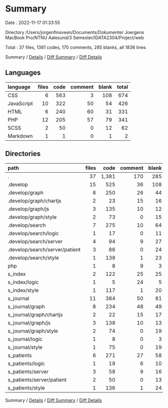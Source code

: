 # Summary

Date : 2022-11-17 01:33:55

Directory /Users/jorgenfinsveen/Documents/Dokumenter  Joergens MacBook Pro/NTNU Aalesund/3 Semester/IDATA2304/Project/web

Total : 37 files,  1381 codes, 170 comments, 285 blanks, all 1836 lines

Summary / [Details](details.md) / [Diff Summary](diff.md) / [Diff Details](diff-details.md)

## Languages
| language | files | code | comment | blank | total |
| :--- | ---: | ---: | ---: | ---: | ---: |
| CSS | 6 | 563 | 3 | 108 | 674 |
| JavaScript | 10 | 322 | 50 | 54 | 426 |
| HTML | 6 | 240 | 60 | 31 | 331 |
| PHP | 12 | 205 | 57 | 79 | 341 |
| SCSS | 2 | 50 | 0 | 12 | 62 |
| Markdown | 1 | 1 | 0 | 1 | 2 |

## Directories
| path | files | code | comment | blank | total |
| :--- | ---: | ---: | ---: | ---: | ---: |
| . | 37 | 1,381 | 170 | 285 | 1,836 |
| .develop | 15 | 525 | 36 | 108 | 669 |
| .develop/graph | 8 | 250 | 26 | 44 | 320 |
| .develop/graph/chartjs | 2 | 23 | 15 | 16 | 54 |
| .develop/graph/js | 3 | 135 | 10 | 12 | 157 |
| .develop/graph/style | 2 | 73 | 0 | 15 | 88 |
| .develop/search | 7 | 275 | 10 | 64 | 349 |
| .develop/search/logic | 1 | 17 | 0 | 11 | 28 |
| .develop/search/server | 4 | 94 | 9 | 27 | 130 |
| .develop/search/server/patient | 3 | 86 | 0 | 24 | 110 |
| .develop/search/style | 1 | 138 | 1 | 23 | 162 |
| php | 1 | 8 | 9 | 3 | 20 |
| s_index | 2 | 122 | 25 | 25 | 172 |
| s_index/logic | 1 | 5 | 24 | 5 | 34 |
| s_index/style | 1 | 117 | 1 | 20 | 138 |
| s_journal | 11 | 384 | 50 | 81 | 515 |
| s_journal/graph | 8 | 234 | 48 | 49 | 331 |
| s_journal/graph/chartjs | 2 | 22 | 15 | 17 | 54 |
| s_journal/graph/js | 3 | 138 | 10 | 13 | 161 |
| s_journal/graph/style | 2 | 74 | 0 | 19 | 93 |
| s_journal/logic | 1 | 8 | 0 | 3 | 11 |
| s_journal/style | 1 | 75 | 0 | 19 | 94 |
| s_patients | 6 | 271 | 27 | 58 | 356 |
| s_patients/logic | 1 | 19 | 6 | 10 | 35 |
| s_patients/server | 3 | 58 | 9 | 16 | 83 |
| s_patients/server/patient | 2 | 50 | 0 | 13 | 63 |
| s_patients/style | 1 | 136 | 1 | 24 | 161 |

Summary / [Details](details.md) / [Diff Summary](diff.md) / [Diff Details](diff-details.md)